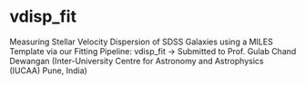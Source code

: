 # vdisp_fit
Measuring Stellar Velocity Dispersion of SDSS Galaxies using a MILES Template via our Fitting Pipeline: vdisp_fit -> Submitted to Prof. Gulab Chand Dewangan (Inter-University Centre for Astronomy and Astrophysics (IUCAA) Pune, India)
